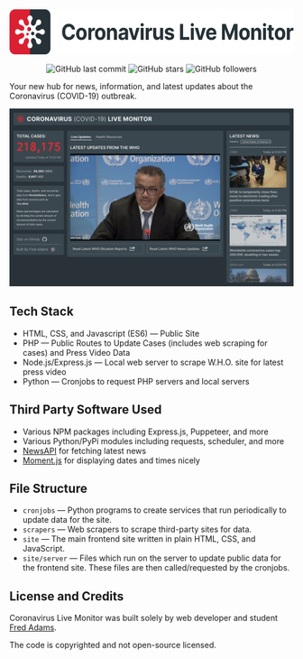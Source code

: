 <a align="center" href="https://covid19.xtrp.io/">
    <img src="site/full_logo.png" height="80" alt="Coronavirus (COVID-19) Web App">
</a>
<p align="center">
    <img alt="GitHub last commit" src="https://img.shields.io/github/last-commit/xtrp/Coronavirus-Live-Monitor">
    <img alt="GitHub stars" src="https://img.shields.io/github/stars/xtrp/Coronavirus-Live-Monitor?style=social">
    <img alt="GitHub followers" src="https://img.shields.io/github/followers/xtrp?label=Follow%20Fred%20Adams&style=social">
</p>

Your new hub for news, information, and latest updates about the Coronavirus (COVID-19) outbreak.

![Site Example Image](site_demo.png)

## Tech Stack

 - HTML, CSS, and Javascript (ES6) &mdash; Public Site
 - PHP &mdash; Public Routes to Update Cases (includes web scraping for cases) and Press Video Data
 - Node.js/Express.js &mdash; Local web server to scrape W.H.O. site for latest press video
 - Python &mdash; Cronjobs to request PHP servers and local servers

## Third Party Software Used

 - Various NPM packages including Express.js, Puppeteer, and more
 - Various Python/PyPi modules including requests, scheduler, and more
 - [NewsAPI](https://newsapi.org/) for fetching latest news
 - [Moment.js](https://momentjs.com/) for displaying dates and times nicely

## File Structure

 - `cronjobs` &mdash; Python programs to create services that run periodically to update data for the site.
 - `scrapers` &mdash; Web scrapers to scrape third-party sites for data.
 - `site` &mdash; The main frontend site written in plain HTML, CSS, and JavaScript.
 - `site/server` &mdash; Files which run on the server to update public data for the frontend site. These files are then called/requested by the cronjobs.

## License and Credits

Coronavirus Live Monitor was built solely by web developer and student [Fred Adams](https://xtrp.io/).

The code is copyrighted and not open-source licensed.
